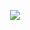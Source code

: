 <p align="center">
  <img src="https://wakatime.com/badge/user/2310baea-2bcc-42e9-aa57-459594f791bb.svg" />
</p>
